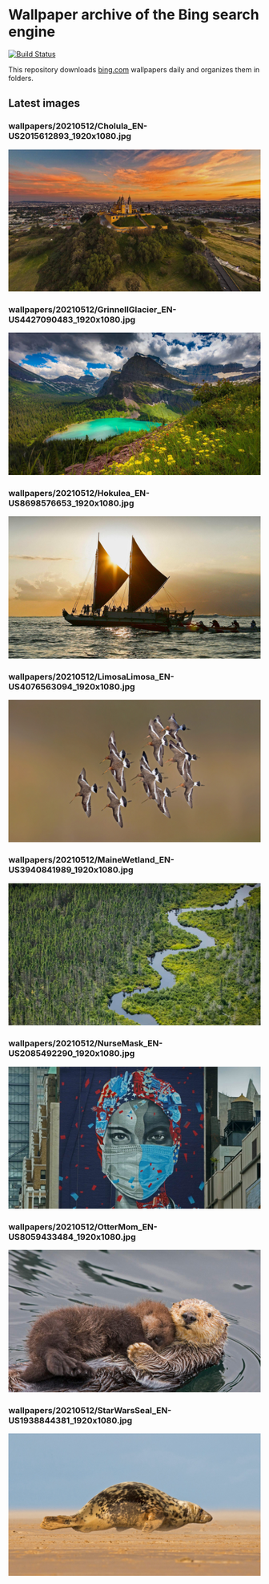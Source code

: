 # Wallpaper archive of the Bing search engine

[![Build Status](https://travis-ci.org/kijart/bing-daily-images-dl.svg?branch=wallpapers)](https://travis-ci.org/kijart/bing-daily-images-dl)

This repository downloads [bing.com](https://www.bing.com) wallpapers daily and organizes them in folders.

## Latest images

<!-- Wallpapers -->

### wallpapers/20210512/Cholula_EN-US2015612893_1920x1080.jpg

![wallpapers/20210512/Cholula_EN-US2015612893_1920x1080.jpg](wallpapers/20210512/Cholula_EN-US2015612893_1920x1080.jpg)

### wallpapers/20210512/GrinnellGlacier_EN-US4427090483_1920x1080.jpg

![wallpapers/20210512/GrinnellGlacier_EN-US4427090483_1920x1080.jpg](wallpapers/20210512/GrinnellGlacier_EN-US4427090483_1920x1080.jpg)

### wallpapers/20210512/Hokulea_EN-US8698576653_1920x1080.jpg

![wallpapers/20210512/Hokulea_EN-US8698576653_1920x1080.jpg](wallpapers/20210512/Hokulea_EN-US8698576653_1920x1080.jpg)

### wallpapers/20210512/LimosaLimosa_EN-US4076563094_1920x1080.jpg

![wallpapers/20210512/LimosaLimosa_EN-US4076563094_1920x1080.jpg](wallpapers/20210512/LimosaLimosa_EN-US4076563094_1920x1080.jpg)

### wallpapers/20210512/MaineWetland_EN-US3940841989_1920x1080.jpg

![wallpapers/20210512/MaineWetland_EN-US3940841989_1920x1080.jpg](wallpapers/20210512/MaineWetland_EN-US3940841989_1920x1080.jpg)

### wallpapers/20210512/NurseMask_EN-US2085492290_1920x1080.jpg

![wallpapers/20210512/NurseMask_EN-US2085492290_1920x1080.jpg](wallpapers/20210512/NurseMask_EN-US2085492290_1920x1080.jpg)

### wallpapers/20210512/OtterMom_EN-US8059433484_1920x1080.jpg

![wallpapers/20210512/OtterMom_EN-US8059433484_1920x1080.jpg](wallpapers/20210512/OtterMom_EN-US8059433484_1920x1080.jpg)

### wallpapers/20210512/StarWarsSeal_EN-US1938844381_1920x1080.jpg

![wallpapers/20210512/StarWarsSeal_EN-US1938844381_1920x1080.jpg](wallpapers/20210512/StarWarsSeal_EN-US1938844381_1920x1080.jpg)

